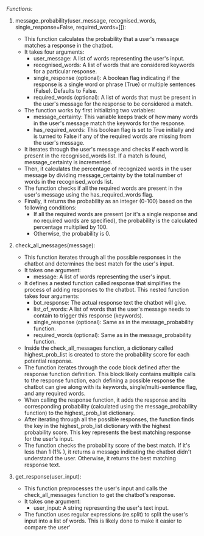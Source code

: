 
*Functions:*

1. message_probability(user_message, recognised_words, single_response=False, required_words=[]):
   * This function calculates the probability that a user's message matches a response in the chatbot.
   * It takes four arguments:
      * user_message: A list of words representing the user's input.
      * recognised_words: A list of words that are considered keywords for a particular response.
      * single_response (optional): A boolean flag indicating if the response is a single word or phrase (True) or multiple sentences (False). Defaults to False.
      * required_words (optional): A list of words that must be present in the user's message for the response to be considered a match.
   * The function works by first initializing two variables:
      * message_certainty: This variable keeps track of how many words in the user's message match the keywords for the response.
      * has_required_words: This boolean flag is set to True initially and is turned to False if any of the required words are missing from the user's message.
   * It iterates through the user's message and checks if each word is present in the recognised_words list. If a match is found, message_certainty is incremented.
   * Then, it calculates the percentage of recognized words in the user message by dividing message_certainty by the total number of words in the recognised_words list.
   * The function checks if all the required words are present in the user's message using the has_required_words flag.
   * Finally, it returns the probability as an integer (0-100) based on the following conditions:
      * If all the required words are present (or it's a single response and no required words are specified), the probability is the calculated percentage multiplied by 100.
      * Otherwise, the probability is 0.

2. check_all_messages(message):
   * This function iterates through all the possible responses in the chatbot and determines the best match for the user's input.
   * It takes one argument:
      * message: A list of words representing the user's input.
   * It defines a nested function called response that simplifies the process of adding responses to the chatbot. This nested function takes four arguments:
      * bot_response: The actual response text the chatbot will give.
      * list_of_words: A list of words that the user's message needs to contain to trigger this response (keywords).
      * single_response (optional): Same as in the message_probability function.
      * required_words (optional): Same as in the message_probability function.
   * Inside the check_all_messages function, a dictionary called highest_prob_list is created to store the probability score for each potential response.
   * The function iterates through the code block defined after the response function definition. This block likely contains multiple calls to the response function, each defining a possible response the chatbot can give along with its keywords, single/multi-sentence flag, and any required words.
   * When calling the response function, it adds the response and its corresponding probability (calculated using the message_probability function) to the highest_prob_list dictionary.
   * After iterating through all the possible responses, the function finds the key in the highest_prob_list dictionary with the highest probability score. This key represents the best matching response for the user's input.
   * The function checks the probability score of the best match. If it's less than 1 (1% ), it returns a message indicating the chatbot didn't understand the user. Otherwise, it returns the best matching response text.

3. get_response(user_input):
   * This function preprocesses the user's input and calls the check_all_messages function to get the chatbot's response.
   * It takes one argument:
      * user_input: A string representing the user's text input.
   * The function uses regular expressions (re.split) to split the user's input into a list of words. This is likely done to make it easier to compare the user'
